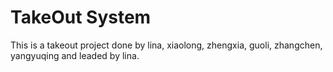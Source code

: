 # TakeOut System
This is a takeout project done by lina, xiaolong, zhengxia,  guoli, zhangchen, yangyuqing and leaded by lina.
